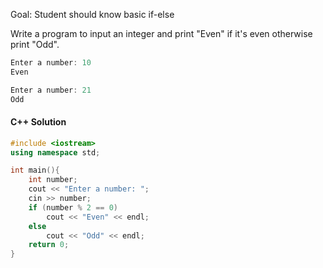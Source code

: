 Goal: Student should know basic if-else

Write a program to input an integer and print "Even" if it's even otherwise print "Odd".

```c++
Enter a number: 10
Even
```

```c++
Enter a number: 21
Odd
```

#### C++ Solution
```c++
#include <iostream>
using namespace std;

int main(){
    int number;
    cout << "Enter a number: ";
    cin >> number;
    if (number % 2 == 0)
        cout << "Even" << endl;
    else 
        cout << "Odd" << endl;
    return 0;
}
```
